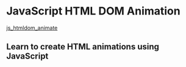 # JavaScript HTML DOM Animation

[js_htmldom_animate](http://www.w3schools.com/js/js_htmldom_animate.asp)

## Learn to create HTML animations using JavaScript


